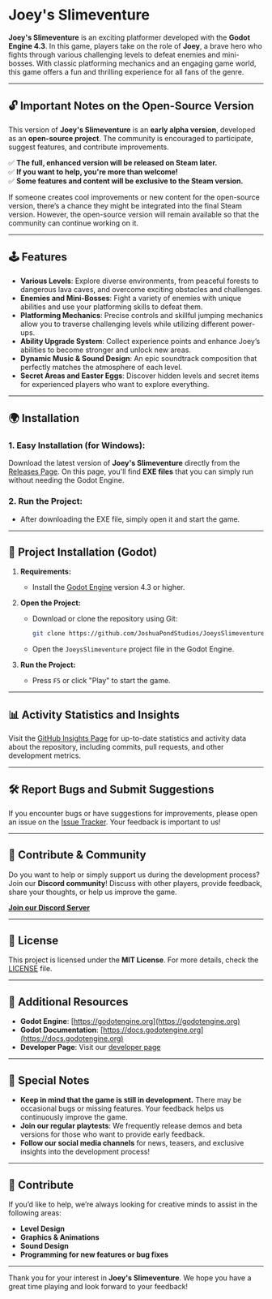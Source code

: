 # Joey's Slimeventure

**Joey's Slimeventure** is an exciting platformer developed with the **Godot Engine 4.3**. In this game, players take on the role of **Joey**, a brave hero who fights through various challenging levels to defeat enemies and mini-bosses. With classic platforming mechanics and an engaging game world, this game offers a fun and thrilling experience for all fans of the genre.

---

## 🔓 **Important Notes on the Open-Source Version**

This version of **Joey's Slimeventure** is an **early alpha version**, developed as an **open-source project**. The community is encouraged to participate, suggest features, and contribute improvements.

✅ **The full, enhanced version will be released on Steam later.**  
✅ **If you want to help, you're more than welcome!**  
✅ **Some features and content will be exclusive to the Steam version.**  

If someone creates cool improvements or new content for the open-source version, there’s a chance they might be integrated into the final Steam version. However, the open-source version will remain available so that the community can continue working on it.

---

## 🕹️ **Features**

- **Various Levels**: Explore diverse environments, from peaceful forests to dangerous lava caves, and overcome exciting obstacles and challenges.  
- **Enemies and Mini-Bosses**: Fight a variety of enemies with unique abilities and use your platforming skills to defeat them.  
- **Platforming Mechanics**: Precise controls and skillful jumping mechanics allow you to traverse challenging levels while utilizing different power-ups.  
- **Ability Upgrade System**: Collect experience points and enhance Joey’s abilities to become stronger and unlock new areas.  
- **Dynamic Music & Sound Design**: An epic soundtrack composition that perfectly matches the atmosphere of each level.  
- **Secret Areas and Easter Eggs**: Discover hidden levels and secret items for experienced players who want to explore everything.  

---

## 🌍 **Installation**

### 1. **Easy Installation** (for Windows):

Download the latest version of **Joey's Slimeventure** directly from the [Releases Page](https://github.com/JoshuaPondStudios/JoeysSlimeventure/releases/latest). On this page, you'll find **EXE files** that you can simply run without needing the Godot Engine.

### 2. **Run the Project:**

- After downloading the EXE file, simply open it and start the game.

---

## 📁 **Project Installation (Godot)**

1. **Requirements:**  
   - Install the [Godot Engine](https://godotengine.org/download) version 4.3 or higher.

2. **Open the Project:**  
   - Download or clone the repository using Git:

     ```bash
     git clone https://github.com/JoshuaPondStudios/JoeysSlimeventure.git
     ```

   - Open the `JoeysSlimeventure` project file in the Godot Engine.

3. **Run the Project:**  
   - Press `F5` or click "Play" to start the game.

---

## 📊 **Activity Statistics and Insights**

Visit the [GitHub Insights Page](https://github.com/JoshuaPondStudios/JoeysSlimeventure/graphs) for up-to-date statistics and activity data about the repository, including commits, pull requests, and other development metrics.

---

## 🛠️ **Report Bugs and Submit Suggestions**

If you encounter bugs or have suggestions for improvements, please open an issue on the [Issue Tracker](https://github.com/JoshuaPondStudios/JoeysSlimeventure/issues). Your feedback is important to us!

---

## 💬 **Contribute & Community**

Do you want to help or simply support us during the development process? Join our **Discord community**! Discuss with other players, provide feedback, share your thoughts, or help us improve the game.

[**Join our Discord Server**](https://discord.gg/yCkdZRcmn4)

---

## 📝 **License**

This project is licensed under the **MIT License**. For more details, check the [LICENSE](LICENSE) file.

---

## 🫠 **Additional Resources**

- **Godot Engine**: [https://godotengine.org](https://godotengine.org)  
- **Godot Documentation**: [https://docs.godotengine.org](https://docs.godotengine.org)  
- **Developer Page**: Visit our [developer page](https://pondsec.com)  

---

## 📌 **Special Notes**

- **Keep in mind that the game is still in development.** There may be occasional bugs or missing features. Your feedback helps us continuously improve the game.  
- **Join our regular playtests**: We frequently release demos and beta versions for those who want to provide early feedback.  
- **Follow our social media channels** for news, teasers, and exclusive insights into the development process!  

---

## 🤝 **Contribute**

If you’d like to help, we’re always looking for creative minds to assist in the following areas:

- **Level Design**  
- **Graphics & Animations**  
- **Sound Design**  
- **Programming for new features or bug fixes**  

---

Thank you for your interest in **Joey's Slimeventure**. We hope you have a great time playing and look forward to your feedback!

